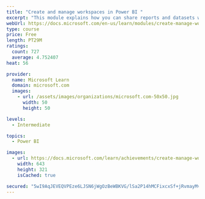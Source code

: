 ```yaml
---
title: "Create and manage workspaces in Power BI "
excerpt: "This module explains how you can share reports and datasets with your users and how to create a deployment strategy that makes sense for you and your organization. Furthermore, you will learn about data lineage in Microsoft Power BI."
webUrl: https://docs.microsoft.com/en-us/learn/modules/create-manage-workspaces-power-bi/
type: course
price: Free
length: PT29M
ratings:
  count: 727
  average: 4.752407
heat: 56

provider:
  name: Microsoft Learn
  domain: microsoft.com
  images:
    - url: /assets/images/organizations/microsoft.com-50x50.jpg
      width: 50
      height: 50

levels:
  - Intermediate

topics:
  - Power BI

images:
  - url: https://docs.microsoft.com/learn/achievements/create-manage-workspaces-power-bi-social.png
    width: 643
    height: 321
    isCached: true

secured: "5wI9AqJEVEQVPEze6LJSN6jWgOzBeWBKVG/lSa2P14hMCFixcxSf+jRvmayMvELWLTSqUh9ubJnZoHejibpPvrpQLVLgvnJXvdabyjNIX+kQlyVmjIUbpeKJECfoEQffeFxfUkyAGg/GzaYjS0JIiEavI2DksmVTai/K9Y8qiq9gQ1VDdiTKIRAJ6GtIR/qMvkRIoBhJ22383ZX2Jl4GXCukbDPmM1CITqSncvloI9H13Wcljjc4H3ptF1yDCzdqPQSYa8fzre6rLMmS/smgJYmPruEPy+j/DG+hJA1AvRZg1a+hqp6+BAPmLDvzTBV1C9kANaJSj42VNizIexHIyPYXsqZ5ps7/lsj7LMWzKAiGLICKD7lbqCjynZ3ZjLO1t9YI83iWLbHqmI5UivptzoTcoCQzx+ZdEFqQmYAo2dU=;COtavJRjgTYA4fGe8RpiAg=="
---
```


